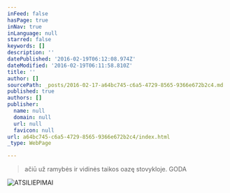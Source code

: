 ```yaml
---
inFeed: false
hasPage: true
inNav: true
inLanguage: null
starred: false
keywords: []
description: ''
datePublished: '2016-02-19T06:12:08.974Z'
dateModified: '2016-02-19T06:11:58.810Z'
title: ''
author: []
sourcePath: _posts/2016-02-17-a64bc745-c6a5-4729-8565-9366e672b2c4.md
published: true
authors: []
publisher:
  name: null
  domain: null
  url: null
  favicon: null
url: a64bc745-c6a5-4729-8565-9366e672b2c4/index.html
_type: WebPage

---
```

> ačiū už ramybės ir vidinės taikos oazę stovykloje. GODA

![ATSILIEPIMAI](https://s3-us-west-2.amazonaws.com/the-grid-img/p/49584f46fecccb89c985585251b2a763dd38365e.jpg)